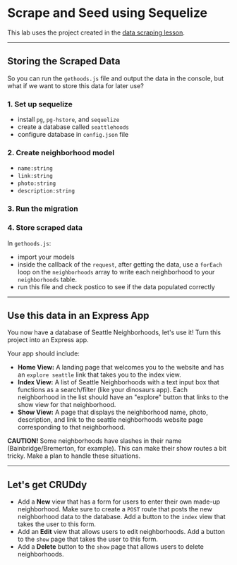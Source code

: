 # Scrape and Seed using Sequelize

This lab uses the project created in the [data scraping lesson](https://gawdiseattle.gitbooks.io/wdi/content/02-js-jquery/js-data-scraping/readme.html).

---

## Storing the Scraped Data

So you can run the `gethoods.js` file and output the data in the console, but what if we want to store this data for later use?

### 1. Set up sequelize
* install `pg`, `pg-hstore`, and `sequelize`
* create a database called `seattlehoods`
* configure database in `config.json` file

### 2. Create neighborhood model
* `name:string`
* `link:string`
* `photo:string`
* `description:string`

### 3. Run the migration

### 4. Store scraped data

In `gethoods.js`:
* import your models
* inside the callback of the `request`, after getting the data, use a `forEach` loop on the `neighborhoods` array to write each neighborhood to your `neighborhoods` table.
* run this file and check postico to see if the data populated correctly

---

## Use this data in an Express App

You now have a database of Seattle Neighborhoods, let's use it! Turn this project into an Express app.

Your app should include:
* **Home View:** A landing page that welcomes you to the website and has an `explore seattle` link that takes you to the index view.
* **Index View:** A list of Seattle Neighborhoods with a text input box that functions as a search/filter (like your dinosaurs app). Each neighborhood in the list should have an "explore" button that links to the show view for that neighborhood.
* **Show View:** A page that displays the neighborhood name, photo, description, and link to the seattle neighborhoods website page corresponding to that neighborhood.

**CAUTION!** Some neighborhoods have slashes in their name (Bainbridge/Bremerton, for example). This can make their show routes a bit tricky. Make a plan to handle these situations.

---

## Let's get CRUDdy

* Add a **New** view that has a form for users to enter their own made-up neighborhood. Make sure to create a `POST` route that posts the new neighborhood data to the database. Add a button to the `index` view that takes the user to this form.
* Add an **Edit** view that allows users to edit neighborhoods. Add a button to the `show` page that takes the user to this form.
* Add a **Delete** button to the `show` page that allows users to delete neighborhoods.
